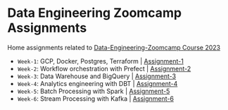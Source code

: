 # Data Engineering Zoomcamp Assignments

Home assignments related to [Data-Engineering-Zoomcamp Course 2023](https://github.com/DataTalksClub/data-engineering-zoomcamp)

- `Week-1`: GCP, Docker, Postgres, Terraform | [Assignment-1](./week-1)
- `Week-2`: Workflow orchestration with Prefect | [Assignment-2](./week-2)
- `Week-3`: Data Warehouse and BigQuery | [Assignment-3](./week-3)
- `Week-4`: Analytics engineering with DBT | [Assignment-4](./week-4)
- `Week-5`: Batch Processing with Spark | [Assignment-5](./week-5)
- `Week-6`: Stream Processing with Kafka | [Assignment-6](./week-6)
